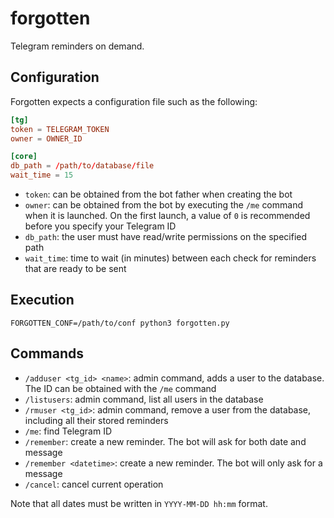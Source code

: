 # forgotten

Telegram reminders on demand.

## Configuration

Forgotten expects a configuration file such as the following:

```conf
[tg]
token = TELEGRAM_TOKEN
owner = OWNER_ID

[core]
db_path = /path/to/database/file
wait_time = 15
```

- `token`: can be obtained from the bot father when creating the bot
- `owner`: can be obtained from the bot by executing the `/me` command when it is launched. On the first launch, a value of `0` is recommended before you specify your Telegram ID
- `db_path`: the user must have read/write permissions on the specified path
- `wait_time`: time to wait (in minutes) between each check for reminders that are ready to be sent

## Execution

`FORGOTTEN_CONF=/path/to/conf python3 forgotten.py`

## Commands

- `/adduser <tg_id> <name>`: admin command, adds a user to the database. The ID can be obtained with the `/me` command
- `/listusers`: admin command, list all users in the database
- `/rmuser <tg_id>`: admin command, remove a user from the database, including all their stored reminders
- `/me`: find Telegram ID
- `/remember`: create a new reminder. The bot will ask for both date and message
- `/remember <datetime>`: create a new reminder. The bot will only ask for a message
- `/cancel`: cancel current operation

Note that all dates must be written in `YYYY-MM-DD hh:mm` format.

